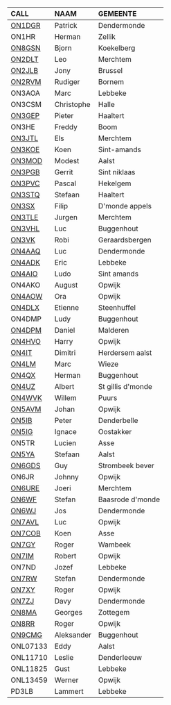 |CALL|NAAM|GEMEENTE|
|:---|:---|:---|
|<a href="https://www.qrz.com/db/on1dgr">ON1DGR</a>|Patrick|Dendermonde|
|ON1HR|Herman|Zellik|
|<a href="https://www.qrz.com/db/on8gsn">ON8GSN</a>|Bjorn|Koekelberg|
|<a href="https://www.qrz.com/db/on2dlt">ON2DLT</a>|Leo|Merchtem|
|<a href="https://www.qrz.com/db/on2jlb">ON2JLB</a>|Jony|Brussel|
|<a href="https://www.qrz.com/db/on2rvm">ON2RVM</a>|Rudiger|Bornem|
|ON3AOA|Marc|Lebbeke|
|ON3CSM|Christophe|Halle|
|<a href="https://www.qrz.com/db/on3gep">ON3GEP</a>|Pieter|Haaltert|
|ON3HE|Freddy|Boom|
|<a href="https://www.qrz.com/db/on3jtl">ON3JTL</a>|Els|Merchtem|
|<a href="https://www.qrz.com/db/on3koe">ON3KOE</a>|Koen|Sint-amands|
|<a href="https://www.qrz.com/db/on3mod">ON3MOD</a>|Modest|Aalst|
|<a href="https://www.qrz.com/db/on3pgb">ON3PGB</a>|Gerrit|Sint niklaas|
|<a href="https://www.qrz.com/db/on3pvc">ON3PVC</a>|Pascal|Hekelgem|
|<a href="https://www.qrz.com/db/on3stq">ON3STQ</a>|Stefaan|Haaltert|
|<a href="https://www.qrz.com/db/on3sx">ON3SX</a>|Filip|D'monde appels|
|<a href="https://www.qrz.com/db/on3tle">ON3TLE</a>|Jurgen|Merchtem|
|<a href="https://www.qrz.com/db/on3vhl">ON3VHL</a>|Luc|Buggenhout|
|<a href="https://www.qrz.com/db/on3vk">ON3VK</a>|Robi|Geraardsbergen|
|<a href="https://www.qrz.com/db/on4aaq">ON4AAQ</a>|Luc|Dendermonde|
|<a href="https://www.qrz.com/db/on4adk">ON4ADK</a>|Eric|Lebbeke|
|<a href="https://www.qrz.com/db/on4aio">ON4AIO</a>|Ludo|Sint amands|
|ON4AKO|August|Opwijk|
|<a href="https://www.qrz.com/db/on4aow">ON4AOW</a>|Ora|Opwijk|
|<a href="https://www.qrz.com/db/on4dlx">ON4DLX</a>|Etienne|Steenhuffel|
|ON4DMP|Ludy|Buggenhout|
|<a href="https://www.qrz.com/db/on4dpm">ON4DPM</a>|Daniel|Malderen|
|<a href="https://www.qrz.com/db/on4hvo">ON4HVO</a>|Harry|Opwijk|
|<a href="https://www.qrz.com/db/on4it">ON4IT</a>|Dimitri|Herdersem aalst|
|<a href="https://www.qrz.com/db/on4lm">ON4LM</a>|Marc|Wieze|
|<a href="https://www.qrz.com/db/on4qx">ON4QX</a>|Herman|Buggenhout|
|<a href="https://www.qrz.com/db/on4uz">ON4UZ</a>|Albert|St gillis d'monde|
|<a href="https://www.qrz.com/db/on4wvk">ON4WVK</a>|Willem|Puurs|
|<a href="https://www.qrz.com/db/on5avm">ON5AVM</a>|Johan|Opwijk|
|<a href="https://www.qrz.com/db/on5ib">ON5IB</a>|Peter|Denderbelle|
|<a href="https://www.qrz.com/db/on5ig">ON5IG</a>|Ignace|Oostakker|
|ON5TR|Lucien|Asse|
|<a href="https://www.qrz.com/db/on5ya">ON5YA</a>|Stefaan|Aalst|
|<a href="https://www.qrz.com/db/on6gds">ON6GDS</a>|Guy|Strombeek bever|
|ON6JR|Johnny|Opwijk|
|<a href="https://www.qrz.com/db/on6ure">ON6URE</a>|Joeri|Merchtem|
|<a href="https://www.qrz.com/db/on6wf">ON6WF</a>|Stefan|Baasrode d'monde|
|<a href="https://www.qrz.com/db/on6wj">ON6WJ</a>|Jos|Dendermonde|
|<a href="https://www.qrz.com/db/on7avl">ON7AVL</a>|Luc|Opwijk|
|<a href="https://www.qrz.com/db/on7cob">ON7COB</a>|Koen|Asse|
|<a href="https://www.qrz.com/db/on7gy">ON7GY</a>|Roger|Wambeek|
|<a href="https://www.qrz.com/db/on7im">ON7IM</a>|Robert|Opwijk|
|ON7ND|Jozef|Lebbeke|
|<a href="https://www.qrz.com/db/on7rw">ON7RW</a>|Stefan|Dendermonde|
|<a href="https://www.qrz.com/db/on7xy">ON7XY</a>|Roger|Opwijk|
|<a href="https://www.qrz.com/db/on7zj">ON7ZJ</a>|Davy|Dendermonde|
|<a href="https://www.qrz.com/db/on8ma">ON8MA</a>|Georges|Zottegem|
|<a href="https://www.qrz.com/db/on8rr">ON8RR</a>|Roger|Opwijk|
|<a href="https://www.qrz.com/db/on9cmg">ON9CMG</a>|Aleksander|Buggenhout|
|ONL07133|Eddy|Aalst|
|ONL11710|Leslie|Denderleeuw|
|ONL11825|Gust|Lebbeke|
|ONL13459|Werner|Opwijk|
|PD3LB|Lammert|Lebbeke|
